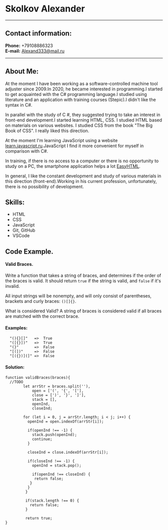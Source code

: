 # Skolkov Alexander
***
## Contact information:
  **Phone:** +79108886323\
  **E-mail:** Alexand333@mail.ru
***
## About Me:
  At the moment I have been working as a software-controlled machine tool adjuster since 2009.In 2020, he became interested in programming.I started to get acquainted with the C# programming language.I studied using literature and an application with training courses (Stepic).I didn't like the syntax in C#.
  
  In parallel with the study of C #, they suggested trying to take an interest in front-end development.I started learning HTML, CSS.  I studied HTML based on materials on various websites. I studied CSS from the book "The Big Book of CSS". I really liked this direction.

  At the moment I'm learning JavaScript using a website [learn.javascript.ru](https://learn.javascript.ru).JavaScript I find it more convenient for myself in comparison with C#.

   In training, if there is no access to a computer or there is no opportunity to study on a PC, the smartphone application helps a lot [EasyHTML](https://apps.apple.com/ru/app/easyhtml/id1344902528).

   In general, I like the constant development and study of various materials in this direction (front-end).Working in his current profession, unfortunately, there is no possibility of development.

## Skills:
  * HTML
  * CSS
  * JavaScript
  * Git, GitHub
  * VSCode  

## Code Example.

#### Valid Braces.

  Write a function that takes a string of braces, and determines if the order of the braces is valid. It should return `true` if the string is valid, and `false` if it's invalid.


  All input strings will be nonempty, and will only consist of parentheses, brackets and curly braces: `()[]{}`.

  What is considered Valid?
  A string of braces is considered valid if all braces are matched with the correct brace.


#### Examples:
```
  "(){}[]"   =>  True
  "([{}])"   =>  True
  "(}"       =>  False
  "[(])"     =>  False
  "[({})](]" =>  False

```
#### Solution:
```
function validBraces(braces){
  //TODO 
        let arrStr = braces.split(''),
            open = ['(', '{', '['],
            close = [')', '}', ']'],
            stack = [],
            openInd,
            closeInd;
  
        for (let i = 0, j = arrStr.length; i < j; i++) {
          openInd = open.indexOf(arrStr[i]);
          
          if(openInd !== -1) {
            stack.push(openInd);
            continue;
          }
          
          closeInd = close.indexOf(arrStr[i]);
          
          if(closeInd !== -1) {
            openInd = stack.pop();
            
            if(openInd !== closeInd) {
             return false;
           }
          }
         }
         
         if(stack.length !== 0) {
           return false;
         }
  
         return true;
}

```